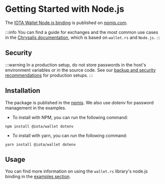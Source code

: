 # Getting Started with Node.js

The [IOTA Wallet Node.js binding](https://www.npmjs.com/package/@iota/wallet) is published on [npmjs.com](https://www.npmjs.com/).

:::info
You can find a guide for exchanges and the most common use cases in the [Chrysalis documentation](https://chrysalis.docs.iota.org/guides/exchange_guide), which is based on `wallet.rs` and `Node.js`. 
:::

## Security

:::warning
In a production setup, do not store passwords in the host's environment variables or in the source code.  See our [backup and security recommendations](https://chrysalis.docs.iota.org/guides/backup_security) for production setups.
:::

## Installation

The package is published in the [npmjs](https://www.npmjs.com/package/@iota/wallet). We also use _dotenv_ for password management in the examples.

- To install with NPM, you can run the following command:
```
npm install @iota/wallet dotenv
```
- To install with yarn, you can run the following command:
```
yarn install @iota/wallet dotenv
```

## Usage
You can find more information on using the `wallet.rs` library's node.js binding in the [examples section](examples.mdx).